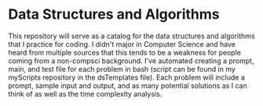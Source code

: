 # Data Structures and Algorithms

This repository will serve as a catalog for the data structures and algorithms 
that I practice for coding. I didn't major in Computer Science and have heard from
multiple sources that this tends to be a weakness for people coming from a non-compsci
background. I've automated creating a prompt, main, and test file
for each problem in bash (script can be found in my myScripts repository in the 
dsTemplates file). Each problem will include a prompt, sample input and output, 
and as many potential solutions as I can think of as well as the time complexity 
analysis. 

